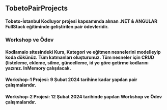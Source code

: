 ## TobetoPairProjects
#### Tobeto-İstanbul Kodluyor projesi kapsamında alınan .NET & ANGULAR FullStack eğitiminde geliştirilen pair ödevleridir. 
### Workshop ve Ödev 
#### Kodlamaio sitesindeki Kurs, Kategori ve eğitmen nesnelerini modelleyip koda dökünüz. Tüm katmanları oluşturunuz. Tüm nesneler için CRUD (listeleme, ekleme, silme, güncelleme, id ye göre getirme kodlarını yazınız. InMemory çalışılacak.

#### Workshop-1 Projesi: 9 Şubat 2024 tarihine kadar yapılan pair çalışmalarıdır.
#### Workshop-2 Projesi: 12 Şubat 2024 tarihinde yapılan Workshop ve Ödev çalışmalarıdır.
